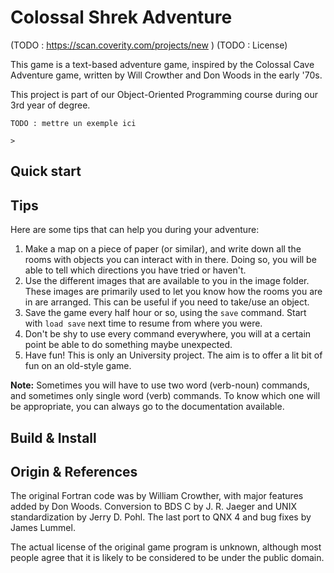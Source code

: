 Colossal Shrek Adventure
========================

(TODO : https://scan.coverity.com/projects/new )
(TODO : License)

This game is a text-based adventure game, inspired by the Colossal Cave Adventure game, written by
Will Crowther and Don Woods in the early '70s. 

This project is part of our Object-Oriented Programming course during our 3rd year of degree.

```
TODO : mettre un exemple ici

>
```


Quick start
-----------


Tips
-----------

Here are some tips that can help you during your adventure:

1. Make a map on a piece of paper (or similar), 
   and write down all the rooms with objects you can interact with in there.
   Doing so, you will be able to tell which directions you have tried or haven't. 
2. Use the different images that are available to you in the image folder. 
   These images are primarily used to let you know how the rooms you are in are arranged. 
   This can be useful if you need to take/use an object.
3. Save the game every half hour or so, using the `save` command.
   Start with `load save` next time to resume from where you were. 
4. Don't be shy to use every command everywhere, 
   you will at a certain point be able to do something maybe unexpected.
5. Have fun! This is only an University project. 
   The aim is to offer a lit bit of fun on an old-style game.

**Note:** Sometimes you will have to use two word (verb-noun) commands,
and sometimes only single word (verb) commands.
To know which one will be appropriate, you can always go to the documentation available.


Build & Install
---------------


Origin & References
-------------------

The original Fortran code was by William Crowther, with major features
added by Don Woods.  Conversion to BDS C by J. R. Jaeger and UNIX<TM>
standardization by Jerry D. Pohl. The last port to QNX 4 and bug fixes
by James Lummel.  

The actual license of the original game program is unknown, although most people
agree that it is likely to be considered to be under the public domain.